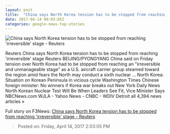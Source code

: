 ```yaml
---
layout: post
title:  "China says North Korea tension has to be stopped from reaching 'irreversible' stage - Reuters"
date: 2017-04-14 09:03:05Z
categories: google-news-top-stories
---
```


![China says North Korea tension has to be stopped from reaching 'irreversible' stage - Reuters](http://s4.reutersmedia.net/resources/r/?m=02&d=20170413&t=2&i=1180478453&w=&fh=545px&fw=&ll=&pl=&sq=&r=LYNXMPED3C09S)

Reuters China says North Korea tension has to be stopped from reaching 'irreversible' stage Reuters BEIJING/PYONGYANG China said on Friday tension over North Korea had to be stopped from reaching an "irreversible and unmanageable stage" as a U.S. aircraft carrier group steamed toward the region amid fears the North may conduct a sixth nuclear ... North Korea: Situation on Korean Peninsula in vicious cycle Washington Times Chinese foreign minister: No winners if Korea war breaks out New York Daily News North Korean Nuclear Test Will Be When Leaders See Fit, Vice Minister Says NBCNews.com WJLA - Yahoo News - CNBC - WDIV Detroit all 4,394 news articles »


Full story on F3News: [China says North Korea tension has to be stopped from reaching 'irreversible' stage - Reuters](http://www.f3nws.com/n/fPCfTD)

> Posted on: Friday, April 14, 2017 2:03:05 PM
